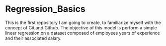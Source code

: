 # Regression_Basics
This is the first repository I am going to create, to familiarize myself with the concept of Git and Github. The objective of this model is perform a simple linear regression on a dataset composed of employees years of experience and their associated salary.
